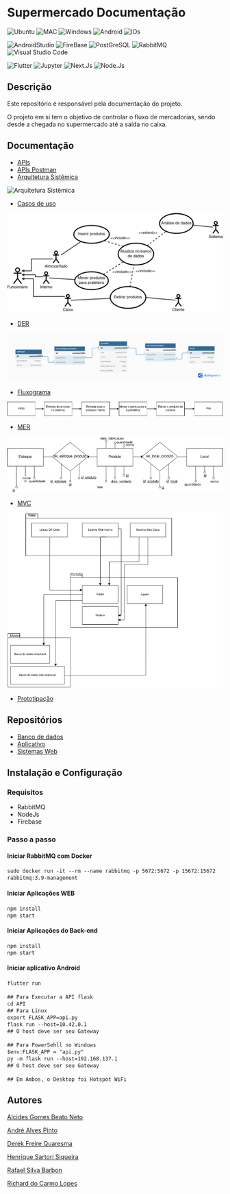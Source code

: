# Supermercado Documentação

![Ubuntu](https://img.shields.io/badge/Ubuntu-E95420?style=for-the-badge&logo=ubuntu&logoColor=white)
![MAC](https://img.shields.io/badge/MAC-000000?style=for-the-badge&logo=macos&logoColor=white)
![Windows](https://img.shields.io/badge/Windows-0078D6?style=for-the-badge&logo=windows&logoColor=white)
![Android](https://img.shields.io/badge/android-3DDC84?style=for-the-badge&logo=android&logoColor=white)
![IOs](https://img.shields.io/badge/ios-000000?style=for-the-badge&logo=ios&logoColor=white)

![AndroidStudio](https://img.shields.io/badge/android_studio-3DDC84?style=for-the-badge&logo=androidstudio&logoColor=white)
![FireBase](https://img.shields.io/badge/FireBase-FFCA28?style=for-the-badge&logo=firebase&logoColor=white)
![PostGreSQL](https://img.shields.io/badge/PostgreSQL-4169E1?style=for-the-badge&logo=postgresql&logoColor=white)
![RabbitMQ](https://img.shields.io/badge/RabbitMQ-FF6600?style=for-the-badge&logo=rabbitmq&logoColor=white)
![Visual Studio Code](https://img.shields.io/badge/Visual_Studio_Code-0078D4?style=for-the-badge&logo=visual%20studio%20code&logoColor=white)

![Flutter](https://img.shields.io/badge/Flutter-02569B?style=for-the-badge&logo=flutter&logoColor=white)
![Jupyter](https://img.shields.io/badge/Jupyter-F37626?style=for-the-badge&logo=jupyter&logoColor=white)
![Next.Js](https://img.shields.io/badge/Next.Js-000000?style=for-the-badge&logo=nextdotjs&logoColor=white)
![Node.Js](https://img.shields.io/badge/Node.Js-339933?style=for-the-badge&logo=nodedotjs&logoColor=white)

## Descrição
Este repositório é responsável pela documentação do projeto.

O projeto em si tem o objetivo de controlar o fluxo de mercadorias, sendo desde a chegada no supermercado até a saída no caixa.

## Documentação
* [APIs](docs/APIs.yaml)
* [APIs Postman](docs/Postman.json)
* [Arquitetura Sistêmica](diagramas/Arquitetura%20sistêmica.pdf)

![Arquitetura Sistêmica](diagramas/Arquitetura%20sistêmica.png)

* [Casos de uso](diagramas/Casos%20de%20uso.pdf)

![Casos de uso](diagramas/Casos%20de%20uso.png)

* [DER](diagramas/DER.pdf)

![DER](diagramas/DER.png)

* [Fluxograma](diagramas/Fluxograma.pdf)

![Fluxograma](diagramas/Fluxograma.png)

* [MER](diagramas/MER.pdf)

![MER](diagramas/MER.png)

* [MVC](diagramas/MVC.pdf)

![MVC](diagramas/MVC.png)

* [Prototipação](UI-UX)

## Repositórios
* [Banco de dados](https://github.com/alcidesbeato/Redes-backend)
* [Aplicativo](https://github.com/RichardCLopes/QRCode_Reader)
* [Sistemas Web](https://github.com/alcidesbeato/Sistema-web-Almoxarifado)

## Instalação e Configuração

### Requisitos
- RabbitMQ
- NodeJs
- Firebase

### Passo a passo

#### Iniciar RabbitMQ com Docker
```
sudo docker run -it --rm --name rabbitmq -p 5672:5672 -p 15672:15672 rabbitmq:3.9-management
```

#### Iniciar Aplicações WEB
```
npm install
npm start
```

#### Iniciar Aplicações do Back-end
```
npm install
npm start
```

#### Iniciar aplicativo Android
```
flutter run

## Para Executar a API flask
cd API
## Para Linux
export FLASK_APP=api.py
flask run --host=10.42.0.1
## O host deve ser seu Gateway  

## Para PowerSehll no Windows
$env:FLASK_APP = "api.py"
py -m flask run --host=192.168.137.1
## O host deve ser seu Gateway

## Em Ambos, o Desktop foi Hotspot WiFi
```

## Autores
[Alcides Gomes Beato Neto](https://github.com/alcidesbeato)

[André Alves Pinto](https://github.com/1996aap)

[Derek Freire Quaresma](https://github.com/derekfq)

[Henrique Sartori Siqueira](https://github.com/h-ssiqueira)

[Rafael Silva Barbon](https://github.com/RafaelBarbon)

[Richard do Carmo Lopes](https://github.com/RichardCLopes)
